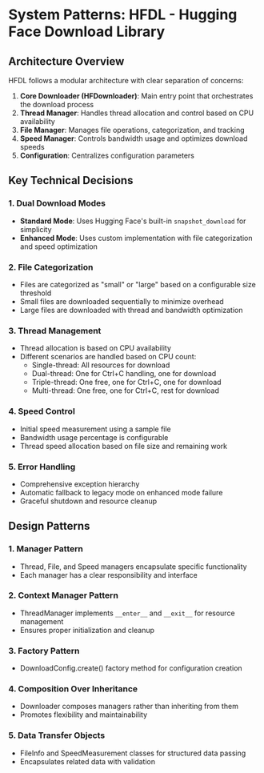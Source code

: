 # System Patterns: HFDL - Hugging Face Download Library

## Architecture Overview
HFDL follows a modular architecture with clear separation of concerns:

1. **Core Downloader (HFDownloader)**: Main entry point that orchestrates the download process
2. **Thread Manager**: Handles thread allocation and control based on CPU availability
3. **File Manager**: Manages file operations, categorization, and tracking
4. **Speed Manager**: Controls bandwidth usage and optimizes download speeds
5. **Configuration**: Centralizes configuration parameters

## Key Technical Decisions

### 1. Dual Download Modes
- **Standard Mode**: Uses Hugging Face's built-in `snapshot_download` for simplicity
- **Enhanced Mode**: Uses custom implementation with file categorization and speed optimization

### 2. File Categorization
- Files are categorized as "small" or "large" based on a configurable size threshold
- Small files are downloaded sequentially to minimize overhead
- Large files are downloaded with thread and bandwidth optimization

### 3. Thread Management
- Thread allocation is based on CPU availability
- Different scenarios are handled based on CPU count:
  - Single-thread: All resources for download
  - Dual-thread: One for Ctrl+C handling, one for download
  - Triple-thread: One free, one for Ctrl+C, one for download
  - Multi-thread: One free, one for Ctrl+C, rest for download

### 4. Speed Control
- Initial speed measurement using a sample file
- Bandwidth usage percentage is configurable
- Thread speed allocation based on file size and remaining work

### 5. Error Handling
- Comprehensive exception hierarchy
- Automatic fallback to legacy mode on enhanced mode failure
- Graceful shutdown and resource cleanup

## Design Patterns

### 1. Manager Pattern
- Thread, File, and Speed managers encapsulate specific functionality
- Each manager has a clear responsibility and interface

### 2. Context Manager Pattern
- ThreadManager implements `__enter__` and `__exit__` for resource management
- Ensures proper initialization and cleanup

### 3. Factory Pattern
- DownloadConfig.create() factory method for configuration creation

### 4. Composition Over Inheritance
- Downloader composes managers rather than inheriting from them
- Promotes flexibility and maintainability

### 5. Data Transfer Objects
- FileInfo and SpeedMeasurement classes for structured data passing
- Encapsulates related data with validation